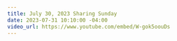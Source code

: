 ```yaml
---
title: July 30, 2023 Sharing Sunday
date: 2023-07-31 10:10:00 -04:00
video_url: https://www.youtube.com/embed/W-gok5oouDs
---
```


